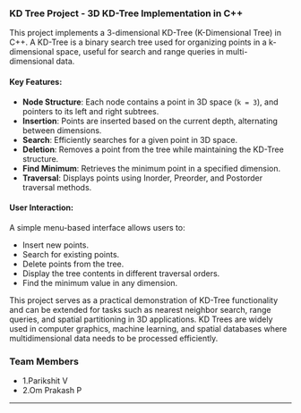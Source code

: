 ### KD Tree Project - 3D KD-Tree Implementation in C++

This project implements a 3-dimensional KD-Tree (K-Dimensional Tree) in C++. A KD-Tree is a binary search tree used for organizing points in a k-dimensional space, useful for search and range queries in multi-dimensional data.

#### Key Features:
- **Node Structure**: Each node contains a point in 3D space (`k = 3`), and pointers to its left and right subtrees.
- **Insertion**: Points are inserted based on the current depth, alternating between dimensions.
- **Search**: Efficiently searches for a given point in 3D space.
- **Deletion**: Removes a point from the tree while maintaining the KD-Tree structure.
- **Find Minimum**: Retrieves the minimum point in a specified dimension.
- **Traversal**: Displays points using Inorder, Preorder, and Postorder traversal methods.

#### User Interaction:
A simple menu-based interface allows users to:
- Insert new points.
- Search for existing points.
- Delete points from the tree.
- Display the tree contents in different traversal orders.
- Find the minimum value in any dimension.

This project serves as a practical demonstration of KD-Tree functionality and can be extended for tasks such as nearest neighbor search, range queries, and spatial partitioning in 3D applications.
KD Trees are widely used in computer graphics, machine learning, and spatial databases where multidimensional data needs to be processed efficiently.
### Team Members
- 1.Parikshit V
- 2.Om Prakash P
---
